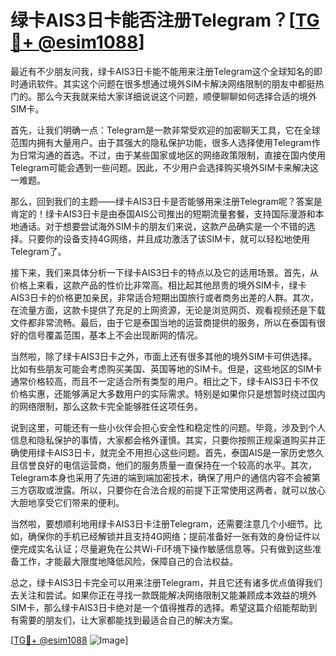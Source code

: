 # 绿卡AIS3日卡能否注册Telegram？[[TG💪+ @esim1088](https://t.me/s/esim1088)]

最近有不少朋友问我，绿卡AIS3日卡能不能用来注册Telegram这个全球知名的即时通讯软件。其实这个问题在很多想通过境外SIM卡解决网络限制的朋友中都挺热门的。那么今天我就来给大家详细说说这个问题，顺便聊聊如何选择合适的境外SIM卡。

首先，让我们明确一点：Telegram是一款非常受欢迎的加密聊天工具，它在全球范围内拥有大量用户。由于其强大的隐私保护功能，很多人选择使用Telegram作为日常沟通的首选。不过，由于某些国家或地区的网络政策限制，直接在国内使用Telegram可能会遇到一些问题。因此，不少用户会选择购买境外SIM卡来解决这一难题。

那么，回到我们的主题——绿卡AIS3日卡是否能够用来注册Telegram呢？答案是肯定的！绿卡AIS3日卡是由泰国AIS公司推出的短期流量套餐，支持国际漫游和本地通话。对于想要尝试海外SIM卡的朋友们来说，这款产品确实是一个不错的选择。只要你的设备支持4G网络，并且成功激活了该SIM卡，就可以轻松地使用Telegram了。

接下来，我们来具体分析一下绿卡AIS3日卡的特点以及它的适用场景。首先，从价格上来看，这款产品的性价比非常高。相比起其他昂贵的境外SIM卡，绿卡AIS3日卡的价格更加亲民，非常适合短期出国旅行或者商务出差的人群。其次，在流量方面，这款卡提供了充足的上网资源，无论是浏览网页、观看视频还是下载文件都非常流畅。最后，由于它是泰国当地的运营商提供的服务，所以在泰国有很好的信号覆盖范围，基本上不会出现断网的情况。

当然啦，除了绿卡AIS3日卡之外，市面上还有很多其他的境外SIM卡可供选择。比如有些朋友可能会考虑购买美国、英国等地的SIM卡。但是，这些地区的SIM卡通常价格较高，而且不一定适合所有类型的用户。相比之下，绿卡AIS3日卡不仅价格实惠，还能够满足大多数用户的实际需求。特别是如果你只是想暂时绕过国内的网络限制，那么这款卡完全能够胜任这项任务。

说到这里，可能还有一些小伙伴会担心安全性和稳定性的问题。毕竟，涉及到个人信息和隐私保护的事情，大家都会格外谨慎。其实，只要你按照正规渠道购买并正确使用绿卡AIS3日卡，就完全不用担心这些问题。首先，泰国AIS是一家历史悠久且信誉良好的电信运营商，他们的服务质量一直保持在一个较高的水平。其次，Telegram本身也采用了先进的端到端加密技术，确保了用户的通信内容不会被第三方窃取或泄露。所以，只要你在合法合规的前提下正常使用这两者，就可以放心大胆地享受它们带来的便利。

当然啦，要想顺利地用绿卡AIS3日卡注册Telegram，还需要注意几个小细节。比如，确保你的手机已经解锁并且支持4G网络；提前准备好一张有效的身份证件以便完成实名认证；尽量避免在公共Wi-Fi环境下操作敏感信息等。只有做到这些准备工作，才能最大限度地降低风险，保障自己的合法权益。

总之，绿卡AIS3日卡完全可以用来注册Telegram，并且它还有诸多优点值得我们去关注和尝试。如果你正在寻找一款既能解决网络限制又能兼顾成本效益的境外SIM卡，那么绿卡AIS3日卡绝对是一个值得推荐的选择。希望这篇介绍能帮助到有需要的朋友们，让大家都能找到最适合自己的解决方案。

[[TG💪+ @esim1088](https://t.me/s/esim1088) ![Image](https://i.postimg.cc/4NQfJmqS/Snipaste-2025-05-13-00-14-12.png)]